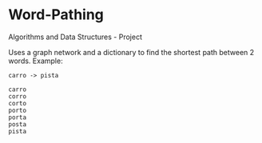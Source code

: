# Word-Pathing
Algorithms and Data Structures - Project

Uses a graph network and a dictionary to find the shortest path between 2 words. Example:

    carro -> pista

    carro
    corro
    corto
    porto
    porta
    posta
    pista
